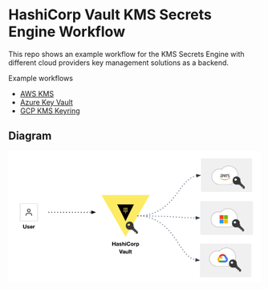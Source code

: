# HashiCorp Vault KMS Secrets Engine Workflow
This repo shows an example workflow for the KMS Secrets Engine with different cloud providers key management solutions as a backend.

Example workflows
- [AWS KMS](AWS-KMS-Vault-Workflow.md)
- [Azure Key Vault](Azure-Key-Vault-Workflow.md)
- [GCP KMS Keyring](GCP-KMS-Vault-Workflow.md)

## Diagram
![Screenshot](images/diagram.png)
